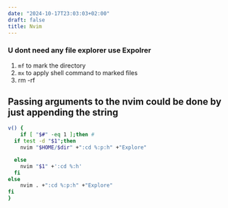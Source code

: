 ```yaml
---
date: "2024-10-17T23:03:03+02:00"
draft: false
title: Nvim
---
```


### U dont need any file explorer use Expolrer

1.  `mf` to mark the directory
2.  `mx` to apply shell command to marked files
3.  rm -rf

## Passing arguments to the nvim could be done by just appending the string

``` bash
v() {
    if [ "$#" -eq 1 ];then # 
  if test -d "$1";then 
    nvim "$HOME/$dir" +":cd %:p:h" +"Explore"

  else 
    nvim "$1" +':cd %:h'
  fi
else 
    nvim . +":cd %:p:h" +"Explore"
fi
}
```
